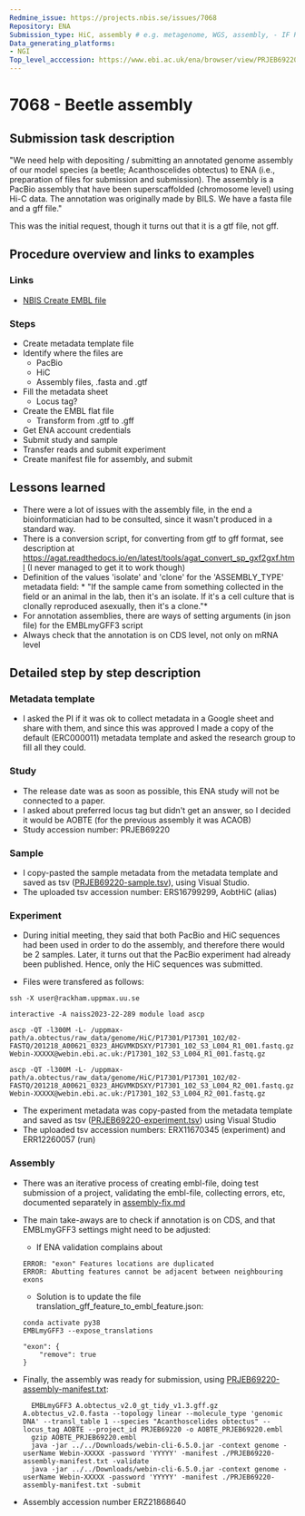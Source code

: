 ```yaml
---
Redmine_issue: https://projects.nbis.se/issues/7068
Repository: ENA
Submission_type: HiC, assembly # e.g. metagenome, WGS, assembly, - IF RELEVANT
Data_generating_platforms:
- NGI
Top_level_acccession: https://www.ebi.ac.uk/ena/browser/view/PRJEB69220
---
```


# 7068 - Beetle assembly

## Submission task description
"We need help with depositing / submitting an annotated genome assembly of our model species (a beetle; Acanthoscelides obtectus) to ENA (i.e., preparation of files for submission and submission). The assembly is a PacBio assembly that have been superscaffolded (chromosome level) using Hi-C data. The annotation was originally made by BILS. We have a fasta file and a gff file."

This was the initial request, though it turns out that it is a gtf file, not gff.

## Procedure overview and links to examples
### Links

* [NBIS Create EMBL file](https://github.com/NBISweden/annotation-cluster/wiki/ENA-submission#create-embl-file)

### Steps
* Create metadata template file
* Identify where the files are  
  * PacBio
  * HiC
  * Assembly files, .fasta and .gtf
* Fill the metadata sheet  
  * Locus tag?
* Create the EMBL flat file  
  * Transform from .gtf to .gff
* Get ENA account credentials
* Submit study and sample
* Transfer reads and submit experiment
* Create manifest file for assembly, and submit

## Lessons learned
<!-- What went well? What did not went so well? What would you have done differently? -->
* There were a lot of issues with the assembly file, in the end a bioinformatician had to be consulted, since it wasn't produced in a standard way.
* There is a conversion script, for converting from gtf to gff format, see description at <https://agat.readthedocs.io/en/latest/tools/agat_convert_sp_gxf2gxf.html> (I never managed to get it to work though)
* Definition of the values 'isolate' and 'clone' for the 'ASSEMBLY_TYPE' metadata field: * "If the sample came from something collected in the field or an animal in the lab, then it's an isolate. If it's a cell culture that is clonally reproduced asexually, then it's a clone."*
* For annotation assemblies, there are ways of setting arguments (in json file) for the EMBLmyGFF3 script
* Always check that the annotation is on CDS level, not only on mRNA level

## Detailed step by step description

### Metadata template

* I asked the PI if it was ok to collect metadata in a Google sheet and share with them, and since this was approved I made a copy of the default (ERC000011) metadata template and asked the research group to fill all they could.

### Study

* The release date was as soon as possible, this ENA study will not be connected to a paper.
* I asked about preferred locus tag but didn't get an answer, so I decided it would be AOBTE (for the previous assembly it was ACAOB)
* Study accession number: PRJEB69220

### Sample

* I copy-pasted the sample metadata from the metadata template and saved as tsv ([PRJEB69220-sample.tsv](./data/PRJEB69220-sample.tsv)), using Visual Studio.
* The uploaded tsv accession number: ERS16799299, AobtHiC (alias)

### Experiment

* During initial meeting, they said that both PacBio and HiC sequences had been used in order to do the assembly, and therefore there would be 2 samples. Later, it turns out that the PacBio experiment had already been published. Hence, only the HiC sequences was submitted.

* Files were transfered as follows:

```
ssh -X user@rackham.uppmax.uu.se

interactive -A naiss2023-22-289 module load ascp

ascp -QT -l300M -L- /uppmax-path/a.obtectus/raw_data/genome/HiC/P17301/P17301_102/02-FASTQ/201218_A00621_0323_AHGVMKDSXY/P17301_102_S3_L004_R1_001.fastq.gz Webin-XXXXX@webin.ebi.ac.uk:/P17301_102_S3_L004_R1_001.fastq.gz

ascp -QT -l300M -L- /uppmax-path/a.obtectus/raw_data/genome/HiC/P17301/P17301_102/02-FASTQ/201218_A00621_0323_AHGVMKDSXY/P17301_102_S3_L004_R2_001.fastq.gz Webin-XXXXX@webin.ebi.ac.uk:/P17301_102_S3_L004_R2_001.fastq.gz
```

* The experiment metadata was copy-pasted from the metadata template and saved as tsv ([PRJEB69220-experiment.tsv](./data/PRJEB69220-experiment.tsv)) using Visual Studio
* The uploaded tsv accession numbers: ERX11670345 (experiment) and ERR12260057 (run)

### Assembly

* There was an iterative process of creating embl-file, doing test submission of a project, validating the embl-file, collecting errors, etc, documented separately in [assembly-fix.md](./assembly-fix.md)

* The main take-aways are to check if annotation is on CDS, and that EMBLmyGFF3 settings might need to be adjusted:
    * If ENA validation complains about
    ```
    ERROR: "exon" Features locations are duplicated
    ERROR: Abutting features cannot be adjacent between neighbouring exons
    ```
    * Solution is to update the file translation_gff_feature_to_embl_feature.json:
    ```
    conda activate py38
    EMBLmyGFF3 --expose_translations

    "exon": {
        "remove": true
    }
    ```
* Finally, the assembly was ready for submission, using [PRJEB69220-assembly-manifest.txt](./data/PRJEB69220-assembly-manifest.txt):
  ```
    EMBLmyGFF3 A.obtectus_v2.0_gt_tidy_v1.3.gff.gz A.obtectus_v2.0.fasta --topology linear --molecule_type 'genomic DNA' --transl_table 1 --species "Acanthoscelides obtectus" --locus_tag AOBTE --project_id PRJEB69220 -o AOBTE_PRJEB69220.embl
    gzip AOBTE_PRJEB69220.embl
    java -jar ../../Downloads/webin-cli-6.5.0.jar -context genome -userName Webin-XXXXX -password 'YYYYY' -manifest ./PRJEB69220-assembly-manifest.txt -validate
    java -jar ../../Downloads/webin-cli-6.5.0.jar -context genome -userName Webin-XXXXX -password 'YYYYY' -manifest ./PRJEB69220-assembly-manifest.txt -submit
  ```
* Assembly accession number ERZ21868640
